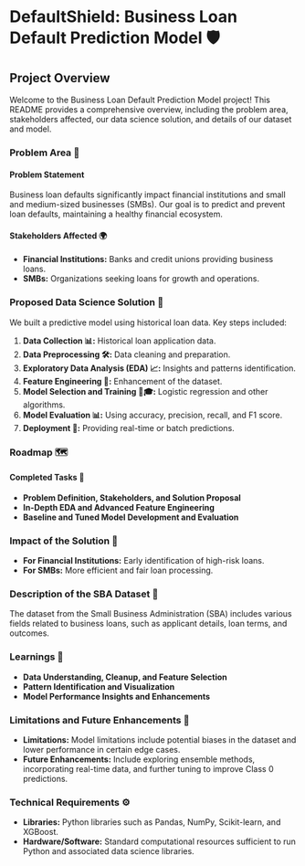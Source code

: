 # DefaultShield: Business Loan Default Prediction Model 🛡️

## Project Overview

Welcome to the Business Loan Default Prediction Model project! This README provides a comprehensive overview, including the problem area, stakeholders affected, our data science solution, and details of our dataset and model.

### Problem Area 🚀

#### Problem Statement

Business loan defaults significantly impact financial institutions and small and medium-sized businesses (SMBs). Our goal is to predict and prevent loan defaults, maintaining a healthy financial ecosystem.

#### Stakeholders Affected 🌍

- **Financial Institutions:** Banks and credit unions providing business loans.
- **SMBs:** Organizations seeking loans for growth and operations.

### Proposed Data Science Solution 🧠

We built a predictive model using historical loan data. Key steps included:

1. **Data Collection 📊:** Historical loan application data.
2. **Data Preprocessing 🛠️:** Data cleaning and preparation.
3. **Exploratory Data Analysis (EDA) 📈:** Insights and patterns identification.
4. **Feature Engineering 🧰:** Enhancement of the dataset.
5. **Model Selection and Training 🤖🎓:** Logistic regression and other algorithms.
6. **Model Evaluation 📊:** Using accuracy, precision, recall, and F1 score.
7. **Deployment 🚀:** Providing real-time or batch predictions.

### Roadmap 🗺️

#### Completed Tasks 🎉

- **Problem Definition, Stakeholders, and Solution Proposal**
- **In-Depth EDA and Advanced Feature Engineering**
- **Baseline and Tuned Model Development and Evaluation**

### Impact of the Solution 💼

- **For Financial Institutions:** Early identification of high-risk loans.
- **For SMBs:** More efficient and fair loan processing.

### Description of the SBA Dataset 📂

The dataset from the Small Business Administration (SBA) includes various fields related to business loans, such as applicant details, loan terms, and outcomes.

### Learnings 🧐

- **Data Understanding, Cleanup, and Feature Selection**
- **Pattern Identification and Visualization**
- **Model Performance Insights and Enhancements**

### Limitations and Future Enhancements 🚧

- **Limitations:** Model limitations include potential biases in the dataset and lower performance in certain edge cases.
- **Future Enhancements:** Include exploring ensemble methods, incorporating real-time data, and further tuning to improve Class 0 predictions.

### Technical Requirements ⚙️

- **Libraries:** Python libraries such as Pandas, NumPy, Scikit-learn, and XGBoost.
- **Hardware/Software:** Standard computational resources sufficient to run Python and associated data science libraries.

